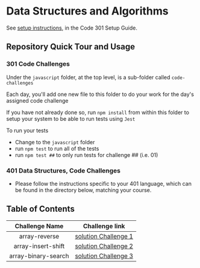 # Data Structures and Algorithms

See [setup instructions](https://codefellows.github.io/setup-guide/code-301/3-code-challenges), in the Code 301 Setup Guide.

## Repository Quick Tour and Usage

### 301 Code Challenges

Under the `javascript` folder, at the top level, is a sub-folder called `code-challenges`

Each day, you'll add one new file to this folder to do your work for the day's assigned code challenge

If you have not already done so, run `npm install` from within this folder to setup your system to be able to run tests using `Jest`

To run your tests

- Change to the `javascript` folder
- run `npm test` to run all of the tests
- run `npm test ##` to only run tests for challenge ## (i.e. 01)

### 401 Data Structures, Code Challenges

- Please follow the instructions specific to your 401 language, which can be found in the directory below, matching your course.

## Table of Contents

 Challenge Name       |                      Challenge link                                             |
:------------:        | :------------------------------------------------------:                        |
array-reverse         | [solution Challenge 1](./python/code_challenges/array-reverse/README.md)        |
array-insert-shift    | [solution Challenge 2](./python/code_challenges/array-insert-shift/README.md)   |
array-binary-search   | [solution Challenge 3](./python/code_challenges/array-binary-search/README.md)  |
